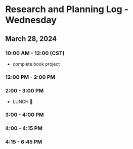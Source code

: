 # Research and Planning Log - Wednesday

## March 28, 2024

### 10:00 AM - 12:00 (CST)

- complete book project

### 12:00 PM - 2:00 PM


### 2:00 - 3:00 PM

- LUNCH 🍔

### 3:00 - 4:00 PM

### 4:00 - 4:15 PM

### 4:15 - 6:45 PM
